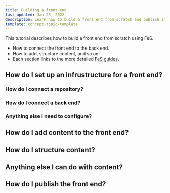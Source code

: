 ```yaml
---
title: Building a front end
last_updated: Jan 26, 2022
description: Learn how to build a front end from scratch and publish it
template: concept-topic-template
---
```


This tutorial describes how to build a front end from scratch using FeS.

* How to connect the front end to the back end.
* How to add, structure content, and so on.
* Each section links to the more detailed [FeS guides](/docs/cloud/dev/spryker-cloud-commerce-os/front-end-enablement-service/front-end-enablement-service-guides/front-end-enablement-service-guides.html).



## How do I set up an infrustructure for a front end?

### How do I connect a repository?

### How do I connect a back end?

### Anything else I need to configure?



## How do I add content to the front end?

## How do I structure content?

## Anything else I can do with content?

## How do I publish the front end?
